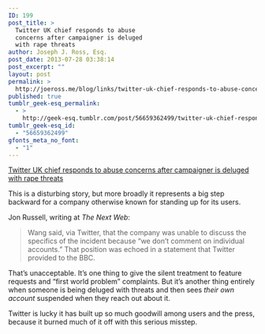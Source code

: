 ```yaml
---
ID: 199
post_title: >
  Twitter UK chief responds to abuse
  concerns after campaigner is deluged
  with rape threats
author: Joseph J. Ross, Esq.
post_date: 2013-07-28 03:38:14
post_excerpt: ""
layout: post
permalink: >
  http://joeross.me/blog/links/twitter-uk-chief-responds-to-abuse-concerns-after/
published: true
tumblr_geek-esq_permalink:
  - >
    http://geek-esq.tumblr.com/post/56659362499/twitter-uk-chief-responds-to-abuse-concerns-after
tumblr_geek-esq_id:
  - "56659362499"
gfonts_meta_no_font:
  - "1"
---
```

<a href='http://thenextweb.com/twitter/2013/07/27/twitter-uk-chief-responds-to-abuse-concerns-after-campaigner-is-deluged-with-rape-threats/'>Twitter UK chief responds to abuse concerns after campaigner is deluged with rape threats</a><div class="link_description"><p>This is a disturbing story, but more broadly it represents a big step backward for a company otherwise known for standing up for its users.</p>

<p>Jon Russell, writing at <em>The Next Web</em>:</p>

<blockquote>
  <p>Wang said, via Twitter, that the company was unable to discuss the specifics of the incident because “we don’t comment on individual accounts.” That position was echoed in a statement that Twitter provided to the BBC.</p>
</blockquote>

<p>That&#8217;s unacceptable. It&#8217;s one thing to give the silent treatment to feature requests and &#8220;first world problem&#8221; complaints. But it&#8217;s another thing entirely when someone is being deluged with threats and then sees <em>their own account</em> suspended when they reach out about it.</p>

<p>Twitter is lucky it has built up so much goodwill among users and the press, because it burned much of it off with this serious misstep.</p></div>